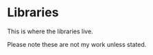 Libraries
=========

This is where the libraries live.

Please note these are not my work unless stated.
